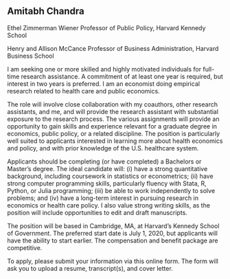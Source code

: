 

## Amitabh Chandra

Ethel Zimmerman Wiener Professor of Public Policy, Harvard Kennedy School

Henry and Allison McCance Professor of Business Administration, Harvard Business School

I am seeking one or more skilled and highly motivated individuals for full-time research assistance. A commitment of at least one year is required, but interest in two years is preferred. I am an economist doing empirical research related to health care and public economics.

The role will involve close collaboration with my coauthors, other research assistants, and me, and will provide the research assistant with substantial exposure to the research process. The various assignments will provide an opportunity to gain skills and experience relevant for a graduate degree in economics, public policy, or a related discipline. The position is particularly well suited to applicants interested in learning more about health economics and policy, and with prior knowledge of the U.S. healthcare system.

Applicants should be completing (or have completed) a Bachelors or Master’s degree. The ideal candidate will: (i) have a strong quantitative background, including coursework in statistics or econometrics; (ii) have strong computer programming skills, particularly fluency with Stata, R, Python, or Julia programming; (iii) be able to work independently to solve problems; and (iv) have a long-term interest in pursuing research in economics or health care policy. I also value strong writing skills, as the position will include opportunities to edit and draft manuscripts.

The position will be based in Cambridge, MA, at Harvard’s Kennedy School of Government. The preferred start date is July 1, 2020, but applicants will have the ability to start earlier. The compensation and benefit package are competitive.

To apply, please submit your information via this online form. The form will ask you to upload a resume, transcript(s), and cover letter.
